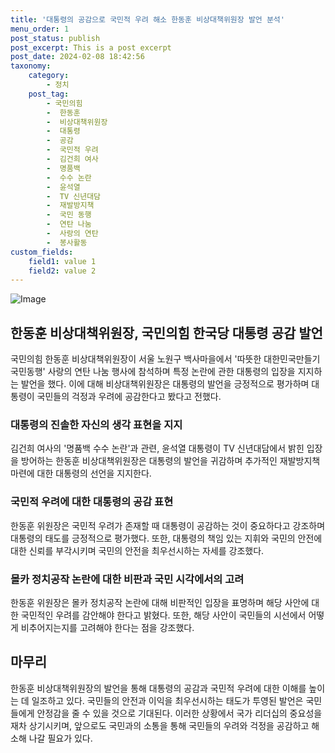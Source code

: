 ```yaml
---
title: '대통령의 공감으로 국민적 우려 해소 한동훈 비상대책위원장 발언 분석'
menu_order: 1
post_status: publish
post_excerpt: This is a post excerpt
post_date: 2024-02-08 18:42:56
taxonomy:
    category:
        - 정치
    post_tag:
        - 국민의힘
        -  한동훈
        -  비상대책위원장
        -  대통령
        -  공감
        -  국민적 우려
        -  김건희 여사
        -  명품백
        -  수수 논란
        -  윤석열
        -  TV 신년대담
        -  재발방지책
        -  국민 동행
        -  연탄 나눔
        -  사랑의 연탄
        -  봉사활동
custom_fields:
    field1: value 1
    field2: value 2
---
```


![Image](https://imgnews.pstatic.net/image/666/2024/02/08/0000033241_001_20240208140402450.jpg?type=w647)

## 한동훈 비상대책위원장, 국민의힘 한국당 대통령 공감 발언
국민의힘 한동훈 비상대책위원장이 서울 노원구 백사마을에서 '따뜻한 대한민국만들기 국민동행' 사랑의 연탄 나눔 행사에 참석하며 특정 논란에 관한 대통령의 입장을 지지하는 발언을 했다. 이에 대해 비상대책위원장은 대통령의 발언을 긍정적으로 평가하며 대통령이 국민들의 걱정과 우려에 공감한다고 봤다고 전했다.
### 대통령의 진솔한 자신의 생각 표현을 지지
김건희 여사의 '명품백 수수 논란'과 관련, 윤석열 대통령이 TV 신년대담에서 밝힌 입장을 방어하는 한동훈 비상대책위원장은 대통령의 발언을 귀감하며 추가적인 재발방지책 마련에 대한 대통령의 선언을 지지한다.
### 국민적 우려에 대한 대통령의 공감 표현
한동훈 위원장은 국민적 우려가 존재할 때 대통령이 공감하는 것이 중요하다고 강조하며 대통령의 태도를 긍정적으로 평가했다. 또한, 대통령의 책임 있는 지휘와 국민의 안전에 대한 신뢰를 부각시키며 국민의 안전을 최우선시하는 자세를 강조했다.
### 몰카 정치공작 논란에 대한 비판과 국민 시각에서의 고려
한동훈 위원장은 몰카 정치공작 논란에 대해 비판적인 입장을 표명하며 해당 사안에 대한 국민적인 우려를 감안해야 한다고 밝혔다. 또한, 해당 사안이 국민들의 시선에서 어떻게 비추어지는지를 고려해야 한다는 점을 강조했다.
## 마무리
한동훈 비상대책위원장의 발언을 통해 대통령의 공감과 국민적 우려에 대한 이해를 높이는 데 일조하고 있다. 국민들의 안전과 이익을 최우선시하는 태도가 투영된 발언은 국민들에게 안정감을 줄 수 있을 것으로 기대된다. 이러한 상황에서 국가 리더십의 중요성을 재차 상기시키며, 앞으로도 국민과의 소통을 통해 국민들의 우려와 걱정을 공감하고 해소해 나갈 필요가 있다.
